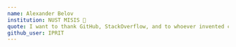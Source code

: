```yaml
---
name: Alexander Belov
institution: NUST MISIS 🚩
quote: I want to thank GitHub, StackOverflow, and to whoever invented copy and paste. Thank you.
github_user: IPRIT
---
```

